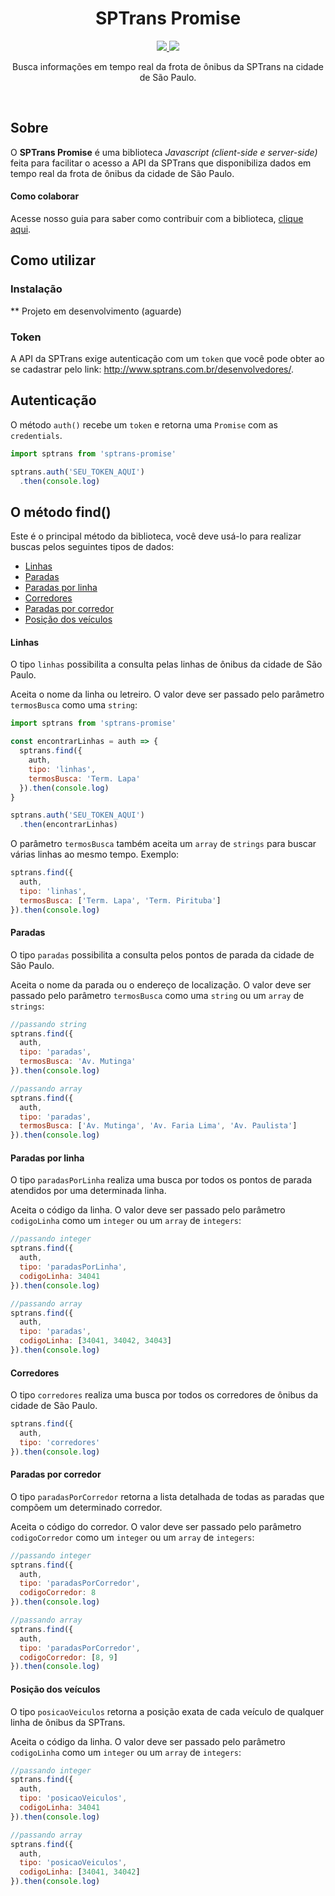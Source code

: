 <h1 align="center">SPTrans Promise</h1>

<p align="center">
<a href="https://travis-ci.org/thiagommedeiros/sptrans-promise">
<img src="https://travis-ci.org/thiagommedeiros/sptrans-promise.svg?branch=master">
</a>
<a href="https://github.com/thiagommedeiros/sptrans-promise/blob/master/LICENSE">
<img src="https://img.shields.io/github/license/mashape/apistatus.svg">
</a>
</p>

<p align="center">
Busca informações em tempo real da frota de ônibus da SPTrans na cidade de São Paulo.
</p>

<br>

## Sobre
O **SPTrans Promise** é uma biblioteca *Javascript (client-side e server-side)* feita para facilitar o acesso a API da SPTrans que disponibiliza dados em tempo real da frota de ônibus da cidade de São Paulo.

#### Como colaborar
Acesse nosso guia para saber como contribuir com a biblioteca, [clique aqui](https://github.com/thiagommedeiros/sptrans-promise/blob/master/CONTRIBUTING.md).

## Como utilizar

### Instalação

** Projeto em desenvolvimento (aguarde)

### Token

A API da SPTrans exige autenticação com um `token` que você pode obter ao  se cadastrar pelo link: http://www.sptrans.com.br/desenvolvedores/.

## Autenticação
O método `auth()` recebe um `token` e retorna uma `Promise` com as `credentials`.

``` js
import sptrans from 'sptrans-promise'

sptrans.auth('SEU_TOKEN_AQUI')
  .then(console.log)
```

## O método find()

Este é o principal método da biblioteca, você deve usá-lo para realizar buscas pelos seguintes tipos de dados:

- [Linhas](#linhas)
- [Paradas](#paradas)
- [Paradas por linha](#paradas-por-linha)
- [Corredores](#corredores)
- [Paradas por corredor](#paradas-por-corredor)
- [Posição dos veículos](#posicao-dos-veiculos)

#### Linhas
O tipo `linhas` possibilita a consulta pelas linhas de ônibus da cidade de São Paulo.

Aceita o nome da linha ou letreiro. O valor deve ser passado pelo parâmetro `termosBusca` como uma `string`:
``` js
import sptrans from 'sptrans-promise'

const encontrarLinhas = auth => {
  sptrans.find({
    auth,
    tipo: 'linhas',
    termosBusca: 'Term. Lapa'
  }).then(console.log)
}

sptrans.auth('SEU_TOKEN_AQUI')
  .then(encontrarLinhas)
```
O parâmetro `termosBusca` também aceita um `array` de `strings` para buscar várias linhas ao mesmo tempo. Exemplo:

``` js
sptrans.find({
  auth,
  tipo: 'linhas',
  termosBusca: ['Term. Lapa', 'Term. Pirituba']
}).then(console.log)
```

#### Paradas
O tipo `paradas` possibilita a consulta pelos pontos de parada da cidade de São Paulo.

Aceita o nome da parada ou o endereço de localização. O valor deve ser passado pelo parâmetro `termosBusca` como uma `string` ou um `array` de `strings`:

``` js
//passando string
sptrans.find({
  auth,
  tipo: 'paradas',
  termosBusca: 'Av. Mutinga'
}).then(console.log)

//passando array
sptrans.find({
  auth,
  tipo: 'paradas',
  termosBusca: ['Av. Mutinga', 'Av. Faria Lima', 'Av. Paulista']
}).then(console.log)
```

#### Paradas por linha
O tipo `paradasPorLinha` realiza uma busca por todos os pontos de parada atendidos por uma determinada linha.

Aceita o código da linha. O valor deve ser passado pelo parâmetro `codigoLinha` como um `integer` ou um `array` de `integers`:

``` js
//passando integer
sptrans.find({
  auth,
  tipo: 'paradasPorLinha',
  codigoLinha: 34041
}).then(console.log)

//passando array
sptrans.find({
  auth,
  tipo: 'paradas',
  codigoLinha: [34041, 34042, 34043]
}).then(console.log)
```

#### Corredores

O tipo `corredores` realiza uma busca por todos os corredores de ônibus da cidade de São Paulo.

``` js
sptrans.find({
  auth,
  tipo: 'corredores'    
}).then(console.log)
```

#### Paradas por corredor
O tipo `paradasPorCorredor` retorna a lista detalhada de todas as paradas que compõem um determinado corredor.

Aceita o código do corredor. O valor deve ser passado pelo parâmetro `codigoCorredor` como um `integer` ou um `array` de `integers`:

``` js
//passando integer
sptrans.find({
  auth,
  tipo: 'paradasPorCorredor',
  codigoCorredor: 8
}).then(console.log)

//passando array
sptrans.find({
  auth,
  tipo: 'paradasPorCorredor',
  codigoCorredor: [8, 9]
}).then(console.log)
```

#### Posição dos veículos
O tipo `posicaoVeiculos` retorna a posição exata de cada veículo de qualquer linha de ônibus da SPTrans.

Aceita o código da linha. O valor deve ser passado pelo parâmetro `codigoLinha` como um `integer` ou um `array` de `integers`:

``` js
//passando integer
sptrans.find({
  auth,
  tipo: 'posicaoVeiculos',
  codigoLinha: 34041
}).then(console.log)

//passando array
sptrans.find({
  auth,
  tipo: 'posicaoVeiculos',
  codigoLinha: [34041, 34042]
}).then(console.log)
```
